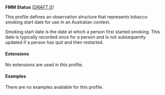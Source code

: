 **FMM Status** *[[DRAFT 0](guidance.html)]*

This profile defines an observation structure that represents tobacco smoking start date for use in an Australian context. 

Smoking start date is the date at which a person first started smoking. This date is typically recorded once for a person and is not subsequently updated if a person has quit and then restarted.


#### Extensions
No extensions are used in this profile.


#### Examples

There are no examples available for this profile.

